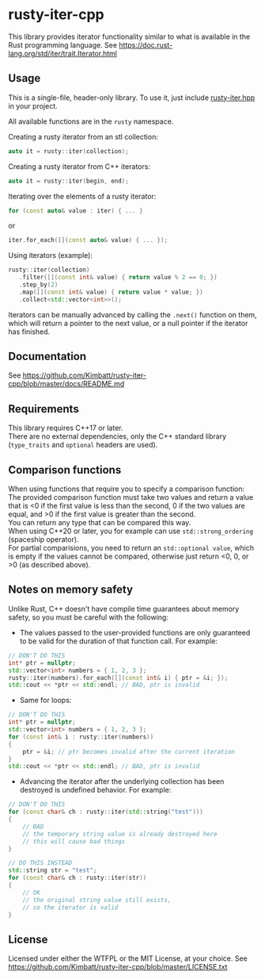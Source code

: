 # rusty-iter-cpp
This library provides iterator functionality similar to what is available in the Rust programming language.
See https://doc.rust-lang.org/std/iter/trait.Iterator.html
## Usage
This is a single-file, header-only library. To use it, just include [rusty-iter.hpp](https://github.com/Kimbatt/rusty-iter-cpp/blob/master/include/rusty-iter.hpp) in your project.  

All available functions are in the `rusty` namespace.  

Creating a rusty iterator from an stl collection:
```cpp
auto it = rusty::iter(collection);
```
Creating a rusty iterator from C++ iterators:
```cpp
auto it = rusty::iter(begin, end);
```
Iterating over the elements of a rusty iterator:
```cpp
for (const auto& value : iter) { ... }
```
or
```cpp
iter.for_each([](const auto& value) { ... });
```
Using iterators (example):
```cpp
rusty::iter(collection)
   .filter([](const int& value) { return value % 2 == 0; })
   .step_by(2)
   .map([](const int& value) { return value * value; })
   .collect<std::vector<int>>();
```
Iterators can be manually advanced by calling the `.next()` function on them, which will return a pointer to the next value, or a null pointer if the iterator has finished.
## Documentation
See https://github.com/Kimbatt/rusty-iter-cpp/blob/master/docs/README.md
## Requirements
This library requires C++17 or later.  
There are no external dependencies, only the C++ standard library (`type_traits` and `optional` headers are used).
## Comparison functions
When using functions that require you to specify a comparison function:  
The provided comparison function must take two values and return a value that is <0 if the first value is less than the second, 0 if the two values are equal, and >0 if the first value is greater than the second.  
You can return any type that can be compared this way.  
When using C++20 or later, you for example can use `std::strong_ordering` (spaceship operator).  
For partial comparisions, you need to return an `std::optional value`, which is empty if the values cannot be compared, otherwise just return <0, 0, or >0 (as described above).
## Notes on memory safety
Unlike Rust, C++ doesn't have compile time guarantees about memory safety, so you must be careful with the following:
- The values passed to the user-provided functions are only guaranteed to be valid for the duration of that function call.
For example:
```cpp
// DON'T DO THIS
int* ptr = nullptr;
std::vector<int> numbers = { 1, 2, 3 };
rusty::iter(numbers).for_each([](const int& i) { ptr = &i; });
std::cout << *ptr << std::endl; // BAD, ptr is invalid
```
- Same for loops:
```cpp
// DON'T DO THIS
int* ptr = nullptr;
std::vector<int> numbers = { 1, 2, 3 };
for (const int& i : rusty::iter(numbers))
{
    ptr = &i; // ptr becomes invalid after the current iteration
}
std::cout << *ptr << std::endl; // BAD, ptr is invalid
```
- Advancing the iterator after the underlying collection has been destroyed is undefined behavior.
For example:
```cpp
// DON'T DO THIS
for (const char& ch : rusty::iter(std::string("test")))
{
    // BAD
    // the temporary string value is already destroyed here
    // this will cause bad things
}

// DO THIS INSTEAD
std::string str = "test";
for (const char& ch : rusty::iter(str))
{
    // OK
    // the original string value still exists,
    // so the iterator is valid
}
```
## License
Licensed under either the WTFPL or the MIT License, at your choice.
See https://github.com/Kimbatt/rusty-iter-cpp/blob/master/LICENSE.txt
